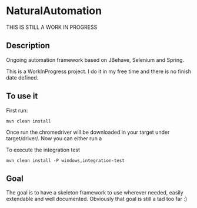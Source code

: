 # NaturalAutomation #
THIS IS STILL A WORK IN PROGRESS
## Description ##

Ongoing automation framework based on JBehave, Selenium and Spring.

This is a WorkInProgress project. I do it in my free time and there is no finish date defined.

## To use it ##
First run:
```
mvn clean install
```

Once run the chromedriver will be downloaded in your target under target/driver/. Now you can either run a 

To execute the integration test
```
mvn clean install -P windows,integration-test
```

## Goal ##

The goal is to have a skeleton framework to use wherever needed, easily extendable and well documented. Obviously that goal is still a tad too far :)
